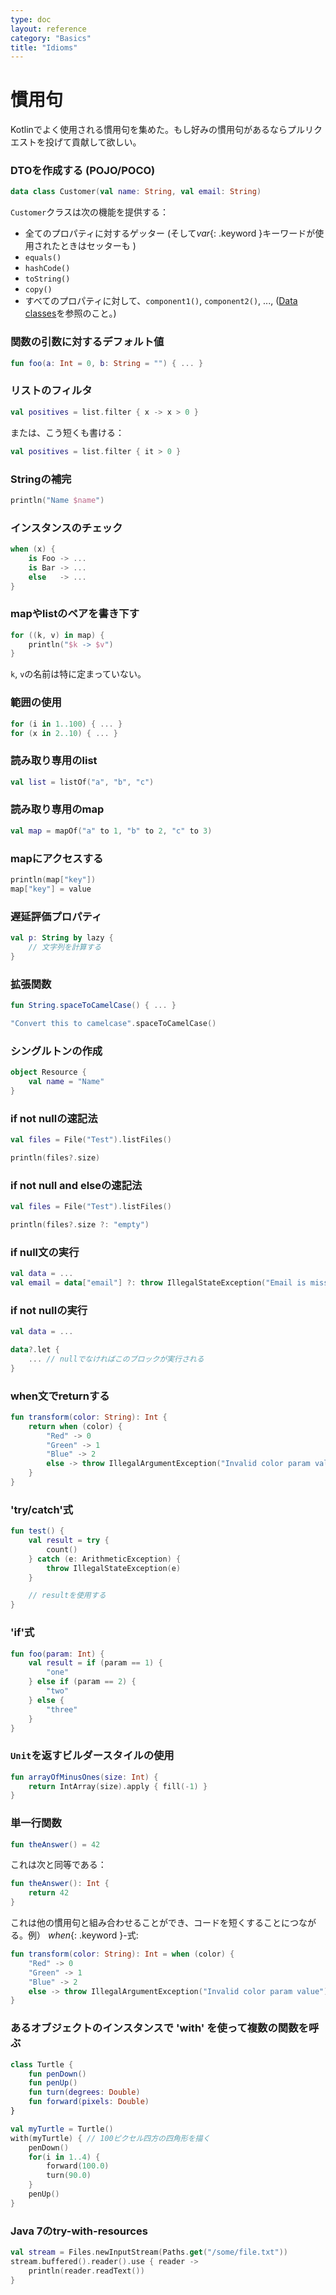 ```yaml
---
type: doc
layout: reference
category: "Basics"
title: "Idioms"
---
```


<!--- # Idioms -->

# 慣用句

<!--- A collection of random and frequently used idioms in Kotlin. If you have a favorite idiom, contribute it. Do a pull request. -->
Kotlinでよく使用される慣用句を集めた。もし好みの慣用句があるならプルリクエストを投げて貢献して欲しい。

<!--- ### Creating DTO's (POJO's/POCO's) -->

### DTOを作成する (POJO/POCO)

``` kotlin
data class Customer(val name: String, val email: String)
```

<!--- provides a `Customer` class with the following functionality: -->
`Customer`クラスは次の機能を提供する：

<!---
* getters (and setters in case of *var*{: .keyword }'s) for all properties
* `equals()`
* `hashCode()`
* `toString()`
* `copy()`
* `component1()`, `component2()`, ..., for all properties (see [Data classes](data-classes.html))
-->

* 全てのプロパティに対するゲッター (そして*var*{: .keyword }キーワードが使用されたときはセッターも )
* `equals()`
* `hashCode()`
* `toString()`
* `copy()`
* すべてのプロパティに対して、`component1()`, `component2()`, ..., ([Data classes](data-classes.html)を参照のこと。)


<!--- ### Default values for function parameters -->

### 関数の引数に対するデフォルト値

``` kotlin
fun foo(a: Int = 0, b: String = "") { ... }
```

<!--- ### Filtering a list -->

### リストのフィルタ

``` kotlin
val positives = list.filter { x -> x > 0 }
```

<!--- Or alternatively, even shorter: -->
または、こう短くも書ける：

``` kotlin
val positives = list.filter { it > 0 }
```

<!--- ### String Interpolation -->

### Stringの補完

``` kotlin
println("Name $name")
```

<!--- ### Instance Checks -->

### インスタンスのチェック

``` kotlin
when (x) {
    is Foo -> ...
    is Bar -> ...
    else   -> ...
}
```

<!--- ### Traversing a map/list of pairs -->

### mapやlistのペアを書き下す

``` kotlin
for ((k, v) in map) {
    println("$k -> $v")
}
```

<!--- `k`, `v` can be called anything. -->
`k`, `v`の名前は特に定まっていない。

<!--- ### Using ranges -->

### 範囲の使用

``` kotlin
for (i in 1..100) { ... }
for (x in 2..10) { ... }
```

<!--- ### Read-only list -->

### 読み取り専用のlist

``` kotlin
val list = listOf("a", "b", "c")
```

<!--- ### Read-only map -->

### 読み取り専用のmap

``` kotlin
val map = mapOf("a" to 1, "b" to 2, "c" to 3)
```

<!--- ### Accessing a map -->

### mapにアクセスする

``` kotlin
println(map["key"])
map["key"] = value
```

<!--- ### Lazy property -->

### 遅延評価プロパティ

<!---
``` kotlin
val p: String by lazy {
    // compute the string
}
```
-->

``` kotlin
val p: String by lazy {
    // 文字列を計算する
}
```

<!--- ### Extension Functions -->

### 拡張関数

``` kotlin
fun String.spaceToCamelCase() { ... }

"Convert this to camelcase".spaceToCamelCase()
```

<!--- ### Creating a singleton -->

### シングルトンの作成

``` kotlin
object Resource {
    val name = "Name"
}
```

<!--- ### If not null shorthand -->

### if not nullの速記法

``` kotlin
val files = File("Test").listFiles()

println(files?.size)
```

<!--- ### If not null and else shorthand -->

### if not null and elseの速記法

``` kotlin
val files = File("Test").listFiles()

println(files?.size ?: "empty")
```

<!--- ### Executing a statement if null -->

### if null文の実行

``` kotlin
val data = ...
val email = data["email"] ?: throw IllegalStateException("Email is missing!")
```

<!--- ### Execute if not null -->

### if not nullの実行

<!---
``` kotlin
val data = ...

data?.let {
    ... // execute this block if not null
}
```
-->

``` kotlin
val data = ...

data?.let {
    ... // nullでなければこのブロックが実行される
}
```

<!--- ### Return on when statement -->

### when文でreturnする

``` kotlin
fun transform(color: String): Int {
    return when (color) {
        "Red" -> 0
        "Green" -> 1
        "Blue" -> 2
        else -> throw IllegalArgumentException("Invalid color param value")
    }
}
```

<!--- ### 'try/catch' expression -->

### 'try/catch'式

<!---
``` kotlin
fun test() {
    val result = try {
        count()
    } catch (e: ArithmeticException) {
        throw IllegalStateException(e)
    }

    // Working with result
}
```
-->

``` kotlin
fun test() {
    val result = try {
        count()
    } catch (e: ArithmeticException) {
        throw IllegalStateException(e)
    }

    // resultを使用する
}
```

<!--- ### 'if' expression -->

### 'if'式

``` kotlin
fun foo(param: Int) {
    val result = if (param == 1) {
        "one"
    } else if (param == 2) {
        "two"
    } else {
        "three"
    }
}
```

<!--- ### Builder-style usage of methods that return `Unit` -->

### `Unit`を返すビルダースタイルの使用

``` kotlin
fun arrayOfMinusOnes(size: Int) {
    return IntArray(size).apply { fill(-1) }
}
```


<!--- ### Single-expression functions -->

### 単一行関数

``` kotlin
fun theAnswer() = 42
```

<!--- This is equivalent to -->
これは次と同等である：

``` kotlin
fun theAnswer(): Int {
    return 42
}
```

<!--- This can be effectively combined with other idioms, leading to shorter code. E.g. with the *when*{: .keyword }-expression: -->
これは他の慣用句と組み合わせることができ、コードを短くすることにつながる。例） *when*{: .keyword }-式:

``` kotlin
fun transform(color: String): Int = when (color) {
    "Red" -> 0
    "Green" -> 1
    "Blue" -> 2
    else -> throw IllegalArgumentException("Invalid color param value")
}
```

<!--- ### Calling multiple methods on an object instance ('with') -->

### あるオブジェクトのインスタンスで 'with' を使って複数の関数を呼ぶ

<!---``` kotlin
class Turtle {
    fun penDown()
    fun penUp()
    fun turn(degrees: Double)
    fun forward(pixels: Double)
}

val myTurtle = Turtle()
with(myTurtle) { //draw a 100 pix square
    penDown()
    for(i in 1..4) {
        forward(100.0)
        turn(90.0)
    }
    penUp()
}
```-->

``` kotlin
class Turtle {
    fun penDown()
    fun penUp()
    fun turn(degrees: Double)
    fun forward(pixels: Double)
}

val myTurtle = Turtle()
with(myTurtle) { // 100ピクセル四方の四角形を描く
    penDown()
    for(i in 1..4) {
        forward(100.0)
        turn(90.0)
    }
    penUp()
}
```

<!--- ### Java 7's try with resources -->

### Java 7のtry-with-resources

``` kotlin
val stream = Files.newInputStream(Paths.get("/some/file.txt"))
stream.buffered().reader().use { reader ->
    println(reader.readText())
}
```

